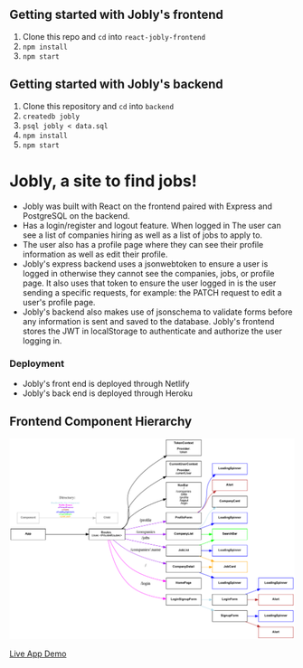 ## Getting started with Jobly's frontend

1. Clone this repo and `cd` into `react-jobly-frontend`
2. `npm install`
3. `npm start`

## Getting started with Jobly's backend

1.  Clone this repository and `cd` into `backend`
2.  `createdb jobly`
2.  `psql jobly < data.sql`
3.  `npm install`
4.  `npm start`

# Jobly, a site to find jobs!
* Jobly was built with React on the frontend paired with Express and PostgreSQL on the backend.
* Has a login/register and logout feature. When logged in The user can see a list of companies hiring as well as a list of jobs to apply to.
* The user also has a profile page where they can see their profile information as well as edit their profile.
* Jobly's express backend uses a jsonwebtoken to ensure a user is logged in otherwise they cannot see the companies, jobs, or profile page. It also uses that token to ensure the user logged in is the user sending a specific requests, for example: the PATCH request to edit a user's profile page.
* Jobly's backend also makes use of jsonschema to validate forms before any information is sent and saved to the database. Jobly's frontend stores the JWT in localStorage to authenticate and authorize the user logging in.

 ### Deployment
  * Jobly's front end is deployed through Netlify
  * Jobly's back end is deployed through Heroku

## Frontend Component Hierarchy
![tables diagram](./documentation/jobly.dot.png)

[Live App Demo](https://jolly-bartik-93b7c7.netlify.app/)